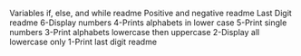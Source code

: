 Variables if, else, and while readme
Positive and negative readme
Last Digit readme
6-Display numbers
4-Prints alphabets in lower case
5-Print single numbers
3-Print alphabets lowercase then uppercase
2-Display all lowercase only
1-Print last digit readme
